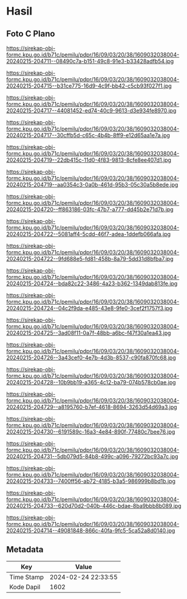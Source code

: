 # Hasil

## Foto C Plano

https://sirekap-obj-formc.kpu.go.id/b71c/pemilu/pdpr/16/09/03/20/38/1609032038004-20240215-204711--08490c7a-b151-49c8-91e3-b33428adfb54.jpg

https://sirekap-obj-formc.kpu.go.id/b71c/pemilu/pdpr/16/09/03/20/38/1609032038004-20240215-204715--b31ce775-16d9-4c9f-bb42-c5cb93f027f1.jpg

https://sirekap-obj-formc.kpu.go.id/b71c/pemilu/pdpr/16/09/03/20/38/1609032038004-20240215-204717--44081452-ed74-40c9-9613-d3e934fe8970.jpg

https://sirekap-obj-formc.kpu.go.id/b71c/pemilu/pdpr/16/09/03/20/38/1609032038004-20240215-204717--30cffb5d-c65c-4b4b-8ff9-e12d65aa1e7a.jpg

https://sirekap-obj-formc.kpu.go.id/b71c/pemilu/pdpr/16/09/03/20/38/1609032038004-20240215-204719--22db415c-11d0-4f83-9813-8cfe8ee407d1.jpg

https://sirekap-obj-formc.kpu.go.id/b71c/pemilu/pdpr/16/09/03/20/38/1609032038004-20240215-204719--aa0354c3-0a0b-461d-95b3-05c30a5b8ede.jpg

https://sirekap-obj-formc.kpu.go.id/b71c/pemilu/pdpr/16/09/03/20/38/1609032038004-20240215-204720--ff863186-03fc-47b7-a777-dd45b2e71d7b.jpg

https://sirekap-obj-formc.kpu.go.id/b71c/pemilu/pdpr/16/09/03/20/38/1609032038004-20240215-204722--5081aff4-5cdd-46f7-adea-1ddefb066afa.jpg

https://sirekap-obj-formc.kpu.go.id/b71c/pemilu/pdpr/16/09/03/20/38/1609032038004-20240215-204722--9fd688e5-fd81-458b-8a79-5dd31d8bfba7.jpg

https://sirekap-obj-formc.kpu.go.id/b71c/pemilu/pdpr/16/09/03/20/38/1609032038004-20240215-204724--bda82c22-3486-4a23-b362-1349dab813fe.jpg

https://sirekap-obj-formc.kpu.go.id/b71c/pemilu/pdpr/16/09/03/20/38/1609032038004-20240215-204724--04c2f9da-e485-43e8-9fe0-3cef2f1757f3.jpg

https://sirekap-obj-formc.kpu.go.id/b71c/pemilu/pdpr/16/09/03/20/38/1609032038004-20240215-204725--3ad08f11-0a7f-48bb-a6bc-f47f30a1ea43.jpg

https://sirekap-obj-formc.kpu.go.id/b71c/pemilu/pdpr/16/09/03/20/38/1609032038004-20240215-204726--3a43cef0-4e7b-4d3b-8537-c90fa870fc68.jpg

https://sirekap-obj-formc.kpu.go.id/b71c/pemilu/pdpr/16/09/03/20/38/1609032038004-20240215-204728--10b9bb19-a365-4c12-ba79-074b578cb0ae.jpg

https://sirekap-obj-formc.kpu.go.id/b71c/pemilu/pdpr/16/09/03/20/38/1609032038004-20240215-204729--a8195760-b7ef-4618-8694-3263d54d69a3.jpg

https://sirekap-obj-formc.kpu.go.id/b71c/pemilu/pdpr/16/09/03/20/38/1609032038004-20240215-204730--6191589c-16a3-4e84-890f-77480c7bee76.jpg

https://sirekap-obj-formc.kpu.go.id/b71c/pemilu/pdpr/16/09/03/20/38/1609032038004-20240215-204731--5db079d5-84b8-499c-a096-79272bc93a7c.jpg

https://sirekap-obj-formc.kpu.go.id/b71c/pemilu/pdpr/16/09/03/20/38/1609032038004-20240215-204733--7400ff56-ab72-4185-b3a5-986999b8bd1b.jpg

https://sirekap-obj-formc.kpu.go.id/b71c/pemilu/pdpr/16/09/03/20/38/1609032038004-20240215-204733--620d70d2-040b-446c-bdae-8ba9bbb8b089.jpg

https://sirekap-obj-formc.kpu.go.id/b71c/pemilu/pdpr/16/09/03/20/38/1609032038004-20240215-204714--49081848-866c-40fa-9fc5-5ca52a8d0140.jpg


## Metadata

| Key        | Value               |
| ---------- | ------------------- |
| Time Stamp | 2024-02-24 22:33:55 |
| Kode Dapil | 1602                |



